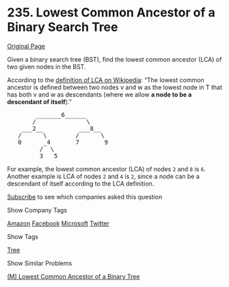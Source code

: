# 235. Lowest Common Ancestor of a Binary Search Tree

[Original Page](https://leetcode.com/problems/lowest-common-ancestor-of-a-binary-search-tree/)

Given a binary search tree (BST), find the lowest common ancestor (LCA) of two given nodes in the BST.

According to the [definition of LCA on Wikipedia](https://en.wikipedia.org/wiki/Lowest_common_ancestor): “The lowest common ancestor is defined between two nodes v and w as the lowest node in T that has both v and w as descendants (where we allow **a node to be a descendant of itself**).”

<pre>        _______6______
       /              \
    ___2__          ___8__
   /      \        /      \
   0      _4       7       9
         /  \
         3   5
</pre>

For example, the lowest common ancestor (LCA) of nodes `2` and `8` is `6`. Another example is LCA of nodes `2` and `4` is `2`, since a node can be a descendant of itself according to the LCA definition.

<div>

[Subscribe](/subscribe/) to see which companies asked this question

</div>

<div>

<div id="company_tags" class="btn btn-xs btn-warning">Show Company Tags</div>

<span class="hidebutton">[Amazon](/company/amazon/) [Facebook](/company/facebook/) [Microsoft](/company/microsoft/) [Twitter](/company/twitter/)</span></div>

<div>

<div id="tags" class="btn btn-xs btn-warning">Show Tags</div>

<span class="hidebutton">[Tree](/tag/tree/)</span></div>

<div>

<div id="similar" class="btn btn-xs btn-warning">Show Similar Problems</div>

<span class="hidebutton">[(M) Lowest Common Ancestor of a Binary Tree](/problems/lowest-common-ancestor-of-a-binary-tree/)</span></div>